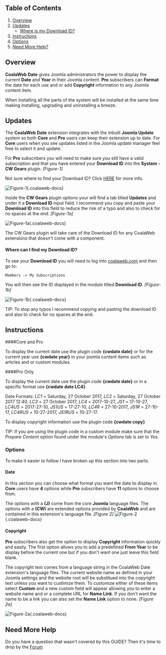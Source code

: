 ## Table of Contents
1.  [Overview](#overview)
2.  [Updates](#updates)
    - [Where is my Download ID?](#options-downloadid)
3.  [Instructions](#instructions)
4.  [Options](#options)
5.  [Need More Help?](#more-help)

## <a class="doc-top" name="overview"></a>Overview

**CoalaWeb Date** gives Joomla administrators the power to display the current **Date** and **Year** in their Joomla content. **Pro** subscribers can **Format** the date for each use and or add **Copyright** information to any Joomla content item.

<div class="uk-alert">When installing all the parts of the system will be installed at the same time making installing, upgrading and uninstalling a breeze.</div>

## <a name="updates"></a>Updates

The **CoalaWeb Date** extension integrates with the inbuilt **Joomla Update** system so both **Core** and **Pro** users can keep their extension up to date. For **Core** users when you see updates listed in the Joomla update manager feel free to select it and update. 

For **Pro** subscribers you will need to make sure you still have a valid subscription and that you have entered your **Download ID** into the **System - CW Gears** plugin. *\[Figure-1\]*

<div class="uk-alert">Not sure where to find your Download ID? Click <a href="#options-downloadid">HERE</a> for more info.</div>

![Figure-1](https://d1tgoab1lhw0tx.cloudfront.net/images/docs/joomla-extensions/gears/cw-gears-f9.png "Figure-1"){.coalaweb-docs}

Inside the **CW Gears** plugin options your will find a tab titled **Updates** and under it a **Download ID** input field. I recommend you copy and paste your **Download ID** into this field to reduce the risk of a typo and also to check for no spaces at the end.  *\[Figure-1a\]*

![Figure-1a](https://d1tgoab1lhw0tx.cloudfront.net/images/docs/joomla-extensions/gears/cw-gears-f10.png "Figure-1a"){.coalaweb-docs}

<div class="uk-alert">The CW Gears plugin will take care of the Download ID for any CoalaWeb extensions that doesn't come with a component.</div>

#### <a name="options-downloadid"></a> Where can I find my Download ID?

To see your **Download ID** you will need to log into [coalaweb.com](https://coalaweb.com) and then go to:

    Members -> My Subscriptions

You will then see the ID displayed in the module titled **Download ID**. *\[Figure-1b\]*

![Figure-1b](https://d1tgoab1lhw0tx.cloudfront.net/images/docs/joomla-extensions/general/updates/cw-updates-download-id.png "Figure-1b"){.coalaweb-docs}

<div class="uk-alert">TIP: To stop any typos I recommend copying and pasting the download ID and also to check for no spaces at the end.</div>

## <a name="instructions"></a>Instructions

####Core and Pro

To display the current date use the plugin code **{cwdate date}** or for the current year use **{cwdate year}** in your joomla content items such as articles and or custom modules.

####Pro Only

To display the current date use the plugin code **{cwdate date}** or in a specific format use **{cwdate date LC4}**. 

<div class="uk-alert">Date Formats: <em>LC1</em> = Saturday, 27 October 2017, <em>LC2</em> = Saturday, 27 October 2017 12:40, <em>LC3</em> = 27 October 2017, <em>LC4</em> = 2017-10-27, <em>JS1</em> = 17-10-27, <em>LC4US</em> = 2017-27-10, <em>JS1US</em> = 17-27-10, <em>LC4R</em> = 27-10-2017, <em>JS1R</em> = 27-10-17, <em>LC4RUS</em> = 10-27-2017, <em>JS1RUS</em> = 10-27-17.</div>

To display copyright information use the plugin code **{cwdate copy}**

<div class="uk-alert">TIP: If you are using the plugin code in a custom module make sure that the <em>Prepare Content</em> option found under the module's <em>Options</em> tab is set to <em>Yes</em>.</div>

### <a name="options"></a>Options

To make it easier to follow I have broken up this section into two parts.
 
#### Date

In this section you can choose what format you want the date to display in. **Core** users have **4** options while **Pro** subscribers have **11** options to choose from.

The options with a **(J)** come from the core **Joomla** language files. The options with a **(CW)** are extended options provided by **CoalaWeb** and are contained in this extension's language file. *\[Figure 2\]*
                                                                                            ![Figure-2](https://d1tgoab1lhw0tx.cloudfront.net/images/docs/joomla-extensions/date/cw-date-f1.png "Figure-2"){.coalaweb-docs}

#### Copyright 

**Pro** subscribers also get the option to display **Copyright** information quickly and easily. The first option allows you to add a predefined **From Year** to be display before the current one but if you don't want one just leave this field blank.

The copyright text comes from a language string in the CoalaWeb Date extension's language files. The current website name as defined in your Joomla settings and the website root will be substitued into the copyright text unless you want to custimize them. To customize either of these items select **Custom** and a new custom field will appear allowing you to enter a website name and or a complete URL for **Name Link**. If you don't want the name to be a link you can also set the **Name Link** option to none. *\[Figure 2a\]*

![Figure-2a](https://d1tgoab1lhw0tx.cloudfront.net/images/docs/joomla-extensions/date/cw-date-f2.png "Figure-2a"){.coalaweb-docs}

## <a name="more-help"></a>Need More Help

<div class="uk-alert">Do you have a question that wasn't covered by this GUIDE? Then it's time to drop by the <a href="https://coalaweb.com/forum/index" target="_self">Forum</a></div>